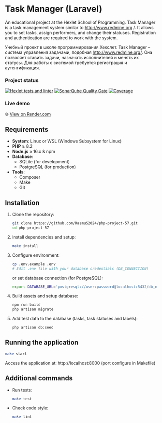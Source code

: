 # Task Manager (Laravel)
An educational project at the Hexlet School of Programming.
Task Manager is a task management system similar to http://www.redmine.org /. It allows you to set tasks, assign performers, and change their statuses. Registration and authentication are required to work with the system.

Учебный проект в школе программирования Хекслет.
Task Manager – система управления задачами, подобная http://www.redmine.org/. Она позволяет ставить задачи, назначать исполнителей и менять их статусы. Для работы с системой требуется регистрация и аутентификация.

### Project status

[![Hexlet tests and linter](https://github.com/RasmuS2024/php-project-57/actions/workflows/hexlet-check.yml/badge.svg)](https://github.com/RasmuS2024/php-project-57/actions)
[![SonarQube Quality Gate](https://sonarcloud.io/api/project_badges/measure?project=RasmuS2024_php-project-57&metric=alert_status)](https://sonarcloud.io/summary/new_code?id=RasmuS2024_php-project-57)
[![Coverage](https://sonarcloud.io/api/project_badges/measure?project=RasmuS2024_php-project-57&metric=coverage)](https://sonarcloud.io/summary/new_code?id=RasmuS2024_php-project-57)

### Live demo
🌐 [View on Render.com](https://php-project-57-42yp.onrender.com)

## Requirements

- **System**: Linux or WSL (Windows Subsystem for Linux)
- **PHP** ≥ 8.2
- **Node.js** ≥ 16.x & npm
- **Database**:
  - SQLite (for development)
  - PostgreSQL (for production)
- **Tools**:
  - Composer
  - Make
  - Git

## Installation

1. Clone the repository:
   ```bash
   git clone https://github.com/RasmuS2024/php-project-57.git
   cd php-project-57
   ```
2. Install dependencies and setup:
   ```bash
   make install
   ```
3. Configure environment:
   ```bash
   cp .env.example .env
   # Edit .env file with your database credentials (DB_CONNECTION)
   ```
   or set database connection (for PostgreSQL):
   ```bash
   export DATABASE_URL='postgresql://user:password@localhost:5432/db_name'
   ```

4. Build assets and setup database:
   ```bash
   npm run build
   php artisan migrate
   ```

5. Add test data to the database (tasks, task statuses and labels):
   ```bash
   php artisan db:seed
   ```

## Running the application
   ```bash
   make start
   ```

Access the application at:
http://localhost:8000 (port configure in Makefile)

## Additional commands

* Run tests:
   ```bash
   make test
   ```

* Check code style:
   ```bash
   make lint
   ```